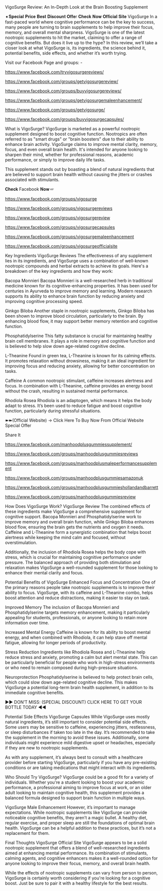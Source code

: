 VigoSurge Review: An In-Depth Look at the Brain Boosting Supplement



➧𝐒𝐩𝐞𝐜𝐢𝐚𝐥 𝐏𝐫𝐢𝐜𝐞 𝐁𝐞𝐬𝐭 𝐃𝐢𝐬𝐜𝐨𝐮𝐧𝐭 𝐎𝐟𝐟𝐞r 𝐂𝐡𝐞𝐜𝐤 𝐍𝐨𝐰 𝐎𝐟𝐟𝐢𝐜𝐢𝐚𝐥 𝐒𝐢𝐭𝐞
VigoSurge In a fast-paced world where cognitive performance can be the key to success, many people are turning to brain supplements to help improve their focus, memory, and overall mental sharpness. VigoSurge is one of the latest nootropic supplements to hit the market, claiming to offer a range of cognitive benefits. But does it live up to the hype? In this review, we’ll take a closer look at what VigoSurge is, its ingredients, the science behind it, potential benefits, side effects, and whether it’s worth trying.



Visit our Facebook Page and groups: -

https://www.facebook.com/tryvigosurgereviews/

https://www.facebook.com/groups/getvigosurgereview/

https://www.facebook.com/groups/buyvigosurgereviews/

https://www.facebook.com/groups/getvigosurgemaleenhancement/

https://www.facebook.com/groups/getvigosurge/

https://www.facebook.com/groups/buyvigosurgecapsules/

What is VigoSurge?
VigoSurge is marketed as a powerful nootropic supplement designed to boost cognitive function. Nootropics are often referred to as "smart drugs" or "brain boosters" due to their ability to enhance brain activity. VigoSurge claims to improve mental clarity, memory, focus, and even overall brain health. It's intended for anyone looking to sharpen their mind, whether for professional reasons, academic performance, or simply to improve daily life tasks.

This supplement stands out by boasting a blend of natural ingredients that are believed to support brain health without causing the jitters or crashes associated with stimulants.

𝐂𝐡𝐞𝐜𝐤 Facebook 𝐍𝐨𝐰 ☞ 

https://www.facebook.com/groups/vigosurge

https://www.facebook.com/groups/vigosurgereviews

https://www.facebook.com/groups/vigosurgereview

https://www.facebook.com/groups/vigosurgecapsules

https://www.facebook.com/groups/vigosurgemaleenhancement

https://www.facebook.com/groups/vigosurgeofficialsite



Key Ingredients
VigoSurge Reviews The effectiveness of any supplement lies in its ingredients, and VigoSurge uses a combination of well-known nootropic compounds and herbal extracts to achieve its goals. Here's a breakdown of the key ingredients and how they work:

Bacopa Monnieri
Bacopa Monnieri is a well-researched herb in traditional medicine known for its cognitive-enhancing properties. It has been used for centuries in Ayurveda to improve memory and learning. Modern research supports its ability to enhance brain function by reducing anxiety and improving cognitive processing speed.

Ginkgo Biloba
Another staple in nootropic supplements, Ginkgo Biloba has been shown to improve blood circulation, particularly to the brain. By enhancing blood flow, it may support better memory retention and cognitive function.

Phosphatidylserine
This fatty substance is crucial for maintaining healthy brain cell membranes. It plays a role in memory and cognitive function and is believed to help slow down age-related cognitive decline.

L-Theanine
Found in green tea, L-Theanine is known for its calming effects. It promotes relaxation without drowsiness, making it an ideal ingredient for improving focus and reducing anxiety, allowing for better concentration on tasks.

Caffeine
A common nootropic stimulant, caffeine increases alertness and focus. In combination with L-Theanine, caffeine provides an energy boost without the crash, resulting in sustained mental performance.

Rhodiola Rosea
Rhodiola is an adaptogen, which means it helps the body adapt to stress. It’s been used to reduce fatigue and boost cognitive function, particularly during stressful situations.

➽➽(Official Website) → Click Here To Buy Now From Official Website Special Offer



Share It

https://www.facebook.com/manhoodplusgummiessupplement/

https://www.facebook.com/groups/manhoodplusgummiesreviews

https://www.facebook.com/groups/manhoodplusmaleperformancesupplement

https://www.facebook.com/groups/manhoodplusgummiesamazonuk

https://www.facebook.com/groups/manhoodplusgummieshollandandbarrett

https://www.facebook.com/groups/manhoodplusgummiesreview


How Does VigoSurge Work?
VigoSurge Review The combined effects of these ingredients make VigoSurge a comprehensive supplement for cognitive support. Bacopa Monnieri and Phosphatidylserine work to improve memory and overall brain function, while Ginkgo Biloba enhances blood flow, ensuring the brain gets the nutrients and oxygen it needs. Caffeine and L-Theanine form a synergistic combination that helps boost alertness while keeping the mind calm and focused, without overstimulation.

Additionally, the inclusion of Rhodiola Rosea helps the body cope with stress, which is crucial for maintaining cognitive performance under pressure. The balanced approach of providing both stimulation and relaxation makes VigoSurge a well-rounded supplement for those looking to enhance their mental clarity and focus.

Potential Benefits of VigoSurge
Enhanced Focus and Concentration
One of the primary reasons people take nootropic supplements is to improve their ability to focus. VigoSurge, with its caffeine and L-Theanine combo, helps boost attention and reduce distractions, making it easier to stay on task.

Improved Memory
The inclusion of Bacopa Monnieri and Phosphatidylserine targets memory enhancement, making it particularly appealing for students, professionals, or anyone looking to retain more information over time.

Increased Mental Energy
Caffeine is known for its ability to boost mental energy, and when combined with Rhodiola, it can help stave off mental fatigue, allowing for longer periods of productivity.

Stress Reduction
Ingredients like Rhodiola Rosea and L-Theanine help reduce stress and anxiety, promoting a calm but alert mental state. This can be particularly beneficial for people who work in high-stress environments or who need to remain composed during high-pressure situations.

Neuroprotection
Phosphatidylserine is believed to help protect brain cells, which could slow down age-related cognitive decline. This makes VigoSurge a potential long-term brain health supplement, in addition to its immediate cognitive benefits.

►► DON’T MISS: (SPECIAL DISCOUNT) CLICK HERE TO GET YOUR BOTTLE TODAY ◄◄

Potential Side Effects
VigoSurge Capsules While VigoSurge uses mostly natural ingredients, it’s still important to consider potential side effects. Some users may be sensitive to caffeine, experiencing jitters, restlessness, or sleep disturbances if taken too late in the day. It’s recommended to take the supplement in the morning to avoid these issues. Additionally, some individuals might experience mild digestive upset or headaches, especially if they are new to nootropic supplements.

As with any supplement, it’s always best to consult with a healthcare provider before starting VigoSurge, particularly if you have any pre-existing conditions or are taking medications that might interact with its ingredients.

Who Should Try VigoSurge?
VigoSurge could be a good fit for a variety of individuals. Whether you're a student looking to boost your academic performance, a professional aiming to improve focus at work, or an older adult looking to maintain cognitive health, this supplement provides a balanced formula designed to support brain function in multiple ways.

VigoSurge Male Enhancement However, it’s important to manage expectations. While nootropic supplements like VigoSurge can provide noticeable cognitive benefits, they aren’t a magic bullet. A healthy diet, regular exercise, and proper sleep are still the foundations of optimal brain health. VigoSurge can be a helpful addition to these practices, but it’s not a replacement for them.

Final Thoughts
VigoSurge Official Site VigoSurge appears to be a solid nootropic supplement that offers a blend of well-researched ingredients aimed at enhancing mental performance. Its combination of stimulants, calming agents, and cognitive enhancers makes it a well-rounded option for anyone looking to improve their focus, memory, and overall brain health.

While the effects of nootropic supplements can vary from person to person, VigoSurge is certainly worth considering if you're looking for a cognitive boost. Just be sure to pair it with a healthy lifestyle for the best results.
